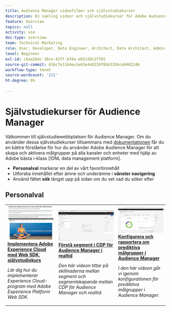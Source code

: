 ```yaml
---
title: Audience Manager videofilmer och självstudiekurser
description: En samling videor och självstudiekurser för Adobe Audience Manager.
feature: Overview
topics: null
activity: use
doc-type: overview
team: Technical Marketing
role: User, Developer, Data Engineer, Architect, Data Architect, Admin, Leader
level: Beginner
exl-id: c6aa264c-30ce-42ff-bf8a-e651ddc2ff01
source-git-commit: d16c7e1164ee1e63e44d239f8bb3356ce0402246
workflow-type: tm+mt
source-wordcount: '211'
ht-degree: 0%

---
```


# Självstudiekurser för Audience Manager

Välkommen till självstudiewebbplatsen för Audience Manager. Om du använder dessa självstudiekurser tillsammans med [dokumentationen](https://experienceleague.adobe.com/docs/audience-manager/user-guide/aam-home.html?lang=sv-SE) får du en bättre förståelse för hur du använder Adobe Audience Manager för att skapa och aktivera målgrupper på alla kanaler och enheter med hjälp av Adobe bästa i-klass [!DNL data management platform].

* **Personalval** markerar en del av vårt favoritinnehåll
* Utforska innehållet efter ämne och underämne i **vänster navigering**
* Använd fältet **sök** längst upp på sidan om du vet vad du söker efter

<div id="recs-overview-body-1"></div>
<div id="recs-overview-body-2"></div>
<div id="recs-overview-body-3"></div>
<div id="recs-overview-body-4"></div>
<div id="recs-overview-body-5"></div>
<div id="recs-overview-body-6"></div>

<div id="staff-picks-section">

## Personalval

<table>
<tr>
  <td>
    <a href="https://experienceleague.adobe.com/docs/platform-learn/implement-web-sdk/overview.html?lang=sv-SE">
      <img alt="miniatyrbild för självstudiekursen Implementera Adobe Experience Cloud med Web SDK" src="assets/implement-web-sdk.jpg" />
    </a>
    <div>
      <a href="https://experienceleague.adobe.com/docs/platform-learn/implement-web-sdk/overview.html?lang=sv-SE">
    <strong>Implementera Adobe Experience Cloud med Web SDK, självstudiekurs</strong>
    </a>
    </div>
    <p>
    <em>Lär dig hur du implementerar Experience Cloud-program med Adobe Experience Platform Web SDK.</em>
    <p>
  </td>
  <td>
    <a href="https://experienceleague.adobe.com/docs/audience-manager-learn/tutorials/other-integrations/integrating-with-rtcdp/rtcdp-segments-for-aam-users.html?lang=sv-SE">
      <img alt="miniatyrbild för självstudiekursen Förstå segment i realtid (CDP)" src="assets/331901.jpg" />
    </a>
    <div>
      <a href="https://experienceleague.adobe.com/docs/audience-manager-learn/tutorials/other-integrations/integrating-with-rtcdp/rtcdp-segments-for-aam-users.html?lang=sv-SE">
    <strong> Förstå segment i CDP för Audience Manager i realtid </strong>
    </a>
    </div>
    <p>
    <em>Den här videon tittar på skillnaderna mellan segment och segmentskapande mellan CDP för Audience Manager och realtid.</em>
    <p>
  </td>
  <td>
    <a href="https://experienceleague.adobe.com/docs/audience-manager-learn/tutorials/build-and-manage-audiences/algorithmic-models/configure-and-report-on-predictive-audiences.html?lang=sv-SE">
      <img alt="miniatyrbild för självstudiekursen&quot;Konfigurera och rapportera om prediktiva målgrupper i Audience Manager&quot;" src="assets/33630.jpg" />
    </a>
    <div>
      <a href="https://experienceleague.adobe.com/docs/audience-manager-learn/tutorials/build-and-manage-audiences/algorithmic-models/configure-and-report-on-predictive-audiences.html?lang=sv-SE">
    <strong> Konfigurera och rapportera om prediktiva målgrupper i Audience Manager </strong>
    </a>
    </div>
    <p>
    <em>I den här videon går vi igenom konfigurationen för prediktiva målgrupper i Audience Manager.</em>
    <p>
  </td>
</tr>
</table>
</div>
